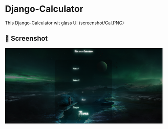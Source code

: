 # Django-Calculator
This Django-Calculator wit glass UI 
(screenshot/Cal.PNG)
## 📸 Screenshot

![Calculator Screenshot](screenshot/Cal.PNG)
